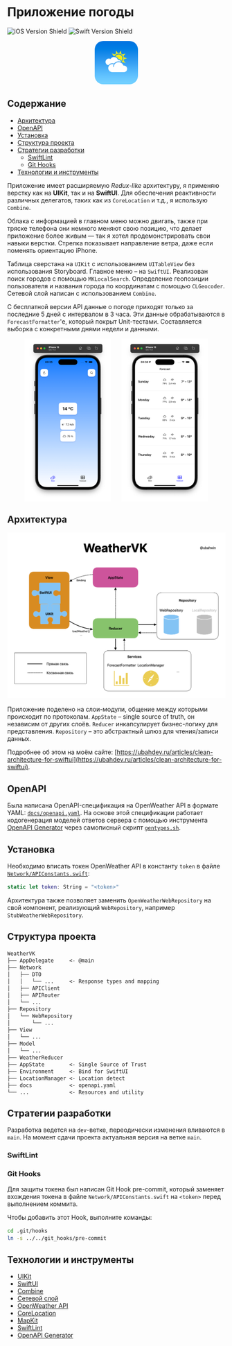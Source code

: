 # Приложение погоды <!-- omit in toc -->

<!-- markdownlint-disable MD033 -->

![iOS Version Shield](https://img.shields.io/badge/iOS-16%2B-green?logo=apple)
![Swift Version Shield](https://img.shields.io/badge/Swift%205.9-FA7343?style=flat&logo=swift&logoColor=white)

<div align="center">
    <img src="img/logo.png" alt="AppIcon" height="100" style="border-radius: 20px;">
</div>

## Содержание <!-- omit in toc -->

- [Архитектура](#архитектура)
- [OpenAPI](#openapi)
- [Установка](#установка)
- [Структура проекта](#структура-проекта)
- [Стратегии разработки](#стратегии-разработки)
  - [SwiftLint](#swiftlint)
  - [Git Hooks](#git-hooks)
- [Технологии и инструменты](#технологии-и-инструменты)

Приложение имеет расширяемую _Redux-like_ архитектуру, я применяю верстку как на
**UIKit**, так и на **SwiftUI**. Для обеспечения реактивности различных
делегатов, таких как из `CoreLocation` и т.д., я использую `Combine`.

Облака с информацией в главном меню можно двигать, также при тряске телефона они
немного меняют свою позицию, что делает приложение более живым — так я хотел
продемонстрировать свои навыки верстки. Стрелка показывает направление ветра,
даже если поменять ориентацию iPhone.

Таблица сверстана на `UIKit` с использованием `UITableView` без использования
Storyboard. Главное меню – на `SwiftUI`. Реализован поиск городов с помощью
`MKLocalSearch`. Определение геопозиции пользователя и названия города по
координатам с помощью `CLGeocoder`. Сетевой слой написан с использованием
`Combine`.

С бесплатной версии API данные о погоде приходят только за последние 5 дней с
интервалом в 3 часа. Эти данные обрабатываются в `ForecastFormatter`'е, который
покрыт Unit-тестами. Составляется выборка с конкретными днями недели и данными.

<div style="display: flex; flex-direction: row; flex-wrap: wrap; justify-content: center; column-gap: 24px; row-gap: 20px;">
  <img src="img/1.png" alt="Главное меню" style="width:200px;">
  <img src="img/2.png" alt="Таблица прогноза погоды" style="width:200px;">
</div>

## Архитектура

![Архитектура приложения](./img/architecture.png)

Приложение поделено на слои-модули, общение между которыми происходит по
протоколам. `AppState` – single source of truth, он независим от других слоёв.
`Reducer` инкапсулирует бизнес-логику для представления. `Repository` – это
абстрактный шлюз для чтения/записи данных.

Подробнее об этом на моём сайте:
[https://ubahdev.ru/articles/clean-architecture-for-swiftui](https://ubahdev.ru/articles/clean-architecture-for-swiftui).

## OpenAPI

Была написана OpenAPI-спецификация на OpenWeather API в формате YAML:
[`docs/openapi.yaml`](docs/openapi.yaml). На основе этой спецификации работает
кодогенерация моделей ответов сервера с помощью инструмента
[OpenAPI Generator](https://openapi-generator.tech/) через самописный скрипт
[`gentypes.sh`](gentypes.sh).

## Установка

Необходимо вписать токен OpenWeather API в константу `token` в файле
[`Network/APIConstants.swift`](WeatherVK/Network/APIConstants.swift):

```swift
static let token: String = "<token>"
```

Архитектура также позволяет заменить `OpenWeatherWebRepository` на свой
компонент, реализующий `WebRepository`, например `StubWeatherWebRepository`.

## Структура проекта

<!-- markdownlint-disable MD040 -->

```
WeatherVK
├── AppDelegate     <- @main
├── Network
│   ├── DTO
│   │   └── ...     <- Response types and mapping
│   ├── APIClient
│   ├── APIRouter
│   └── ...
├── Repository
│   └── WebRepository
│       └── ...
├── View
│   └── ...
├── Model
│   └── ...
├── WeatherReducer
├── AppState        <- Single Source of Trust
├── Environment     <- Bind for SwiftUI
├── LocationManager <- Location detect
├── docs            <- openapi.yaml
└── ...             <- Resources and utility
```

<!-- markdownlint-enable MD040 -->

## Стратегии разработки

Разработка ведется на `dev`-ветке, переодически изменения вливаются в `main`. На
момент сдачи проекта актуальная версия на ветке `main`.

### SwiftLint

### Git Hooks

Для защиты токена был написан Git Hook pre-commit, который заменяет вхождения
токена в файле `Network/APIConstants.swift` на `<token>` перед выполнением
коммита.

Чтобы добавить этот Hook, выполните команды:

```bash
cd .git/hooks
ln -s ../../git_hooks/pre-commit
```

## Технологии и инструменты

- [UIKit](https://developer.apple.com/documentation/uikit)
- [SwiftUI](https://developer.apple.com/xcode/swiftui/)
- [Combine](https://developer.apple.com/documentation/combine)
- [Сетевой слой](https://danielbernal.co/writing-a-networking-library-with-combine-codable-and-swift-5/)
- [OpenWeather API](https://openweathermap.org)
- [CoreLocation](https://developer.apple.com/documentation/corelocation)
- [MapKit](https://developer.apple.com/documentation/mapkit/)
- [SwiftLint](https://github.com/realm/SwiftLint)
- [OpenAPI Generator](https://openapi-generator.tech/)
